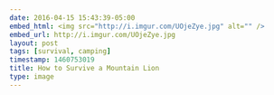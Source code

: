```yaml
---
date: 2016-04-15 15:43:39-05:00
embed_html: <img src="http://i.imgur.com/UOjeZye.jpg" alt="" />
embed_url: http://i.imgur.com/UOjeZye.jpg
layout: post
tags: [survival, camping]
timestamp: 1460753019
title: How to Survive a Mountain Lion
type: image
---
```

<img src="http://i.imgur.com/UOjeZye.jpg" alt="" />

